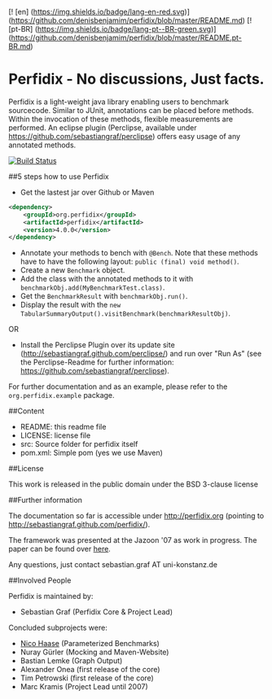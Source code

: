 [! [en] (https://img.shields.io/badge/lang-en-red.svg)] (https://github.com/denisbenjamim/perfidix/blob/master/README.md)
[! [pt-BR] (https://img.shields.io/badge/lang-pt--BR-green.svg)] (https://github.com/denisbenjamim/perfidix/blob/master/README.pt-BR.md)

# Perfidix - No discussions, Just facts.

Perfidix is a light-weight java library enabling users to benchmark sourcecode.
Similar to JUnit, annotations can be placed before methods.
Within the invocation of these methods, flexible measurements are performed.
An eclipse plugin (Perclipse, available under https://github.com/sebastiangraf/perclipse) offers easy usage of any annotated methods.

[![Build Status](https://secure.travis-ci.org/sebastiangraf/perfidix.png)](http://travis-ci.org/sebastiangraf/perfidix)

##5 steps how to use Perfidix

* Get the lastest jar over Github or Maven

```xml
<dependency>
	<groupId>org.perfidix</groupId>
	<artifactId>perfidix</artifactId>
	<version>4.0.0</version>
</dependency>
```

* Annotate your methods to bench with `@Bench`. Note that these methods have to have the following layout: `public (final) void method()`. 
* Create a new `Benchmark` object.
* Add the class with the annotated methods to it with `benchmarkObj.add(MyBenchmarkTest.class)`.
* Get the `BenchmarkResult` with `benchmarkObj.run()`.
* Display the result with the `new TabularSummaryOutput().visitBenchmark(benchmarkResultObj)`. 

OR

* Install the Perclipse Plugin over its update site (http://sebastiangraf.github.com/perclipse/) and run over "Run As" (see the Perclipse-Readme for further information: https://github.com/sebastiangraf/perclipse).

For further documentation and as an example, please refer to the `org.perfidix.example` package.

##Content

* README:					this readme file
* LICENSE:	 				license file
* src:						Source folder for perfidix itself
* pom.xml:					Simple pom (yes we use Maven)

##License

This work is released in the public domain under the BSD 3-clause license

##Further information

The documentation so far is accessible under http://perfidix.org (pointing to http://sebastiangraf.github.com/perfidix/).

The framework was presented at the Jazoon '07 as work in progress. The paper can be found over [here](http://nbn-resolving.de/urn:nbn:de:bsz:352-opus-84446).


Any questions, just contact sebastian.graf AT uni-konstanz.de

##Involved People

Perfidix is maintained by:

* Sebastian Graf (Perfidix Core & Project Lead)

Concluded subprojects were:

* [Nico Haase](mailto:nico@nicohaase.de) (Parameterized Benchmarks)
* Nuray Gürler (Mocking and Maven-Website)
* Bastian Lemke (Graph Output)
* Alexander Onea (first release of the core)
* Tim Petrowski (first release of the core)
* Marc Kramis (Project Lead until 2007)


